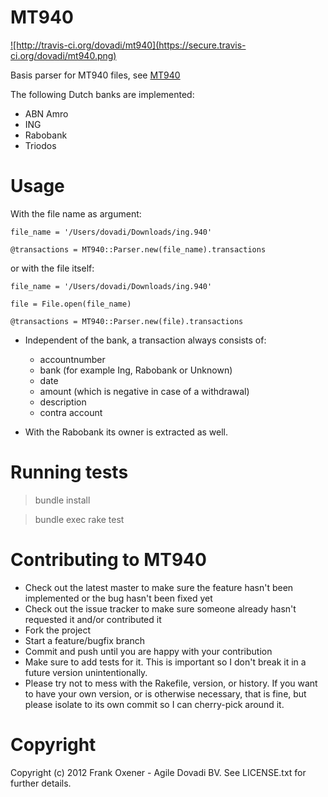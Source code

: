 MT940
======

<a href='http://travis-ci.org/dovadi/mt940'>
![http://travis-ci.org/dovadi/mt940](https://secure.travis-ci.org/dovadi/mt940.png)
</a>

Basis parser for MT940 files, see [MT940](http://nl.wikipedia.org/wiki/MT940)

The following Dutch banks are implemented:

* ABN Amro
* ING
* Rabobank
* Triodos

Usage
=====

With the file name as argument:

    file_name = '/Users/dovadi/Downloads/ing.940'

    @transactions = MT940::Parser.new(file_name).transactions

or with the file itself:

    file_name = '/Users/dovadi/Downloads/ing.940'

    file = File.open(file_name)

    @transactions = MT940::Parser.new(file).transactions


* Independent of the bank, a transaction always consists of:

  - accountnumber
  - bank (for example Ing, Rabobank or Unknown)
  - date
  - amount (which is negative in case of a withdrawal)
  - description
  - contra account

* With the Rabobank its owner is extracted as well.

Running tests
=============

> bundle install

> bundle exec rake test

Contributing to MT940
=====================
 
* Check out the latest master to make sure the feature hasn't been implemented or the bug hasn't been fixed yet
* Check out the issue tracker to make sure someone already hasn't requested it and/or contributed it
* Fork the project
* Start a feature/bugfix branch
* Commit and push until you are happy with your contribution
* Make sure to add tests for it. This is important so I don't break it in a future version unintentionally.
* Please try not to mess with the Rakefile, version, or history. If you want to have your own version, or is otherwise necessary, that is fine, but please isolate to its own commit so I can cherry-pick around it.

Copyright
==========

Copyright (c) 2012 Frank Oxener - Agile Dovadi BV. See LICENSE.txt for further details.


